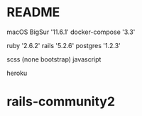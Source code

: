 # README

  macOS BigSur '11.6.1'
  docker-compose '3.3'

  ruby '2.6.2'
  rails '5.2.6'
  postgres '1.2.3'
  
  scss (none bootstrap)
  javascript
  
  heroku
  
# rails-community2
